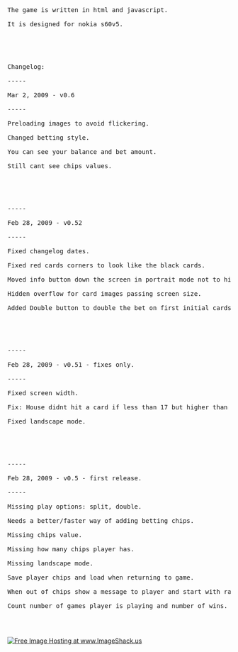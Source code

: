 <pre>
The game is written in html and javascript.<br>
It is designed for nokia s60v5.<br>
<br>
<br>
Changelog:<br>
-----<br>
Mar 2, 2009 - v0.6<br>
-----<br>
Preloading images to avoid flickering.<br>
Changed betting style.<br>
You can see your balance and bet amount.<br>
Still cant see chips values.<br>
<br>
<br>
-----<br>
Feb 28, 2009 - v0.52<br>
-----<br>
Fixed changelog dates.<br>
Fixed red cards corners to look like the black cards.<br>
Moved info button down the screen in portrait mode not to hide house cards.<br>
Hidden overflow for card images passing screen size.<br>
Added Double button to double the bet on first initial cards.<br>
<br>
<br>
-----<br>
Feb 28, 2009 - v0.51 - fixes only.<br>
-----<br>
Fixed screen width.<br>
Fix: House didnt hit a card if less than 17 but higher than player.<br>
Fixed landscape mode.<br>
<br>
<br>
-----<br>
Feb 28, 2009 - v0.5 - first release.<br>
-----<br>
Missing play options: split, double.<br>
Needs a better/faster way of adding betting chips.<br>
Missing chips value.<br>
Missing how many chips player has.<br>
Missing landscape mode.<br>
Save player chips and load when returning to game.<br>
When out of chips show a message to player and start with random chips.<br>
Count number of games player is playing and number of wins.<br>
<br>
</pre>
<a href='http://img27.imageshack.us/my.php?image=scr000004y.jpg'><img src='http://img27.imageshack.us/img27/9187/scr000004y.th.jpg' alt='Free Image Hosting at www.ImageShack.us' border='0' />
